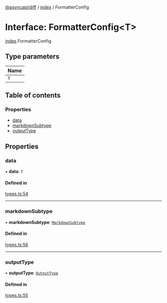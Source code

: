 [@asyncapi/diff](../README.md) / [index](../modules/index.md) / FormatterConfig

# Interface: FormatterConfig<T\>

[index](../modules/index.md).FormatterConfig

## Type parameters

| Name |
| :------ |
| `T` |

## Table of contents

### Properties

- [data](index.FormatterConfig.md#data)
- [markdownSubtype](index.FormatterConfig.md#markdownsubtype)
- [outputType](index.FormatterConfig.md#outputtype)

## Properties

### data

• **data**: `T`

#### Defined in

[types.ts:54](https://github.com/asyncapi/diff/blob/218aa5e/src/types.ts#L54)

___

### markdownSubtype

• **markdownSubtype**: [`MarkdownSubtype`](../modules/index.md#markdownsubtype)

#### Defined in

[types.ts:56](https://github.com/asyncapi/diff/blob/218aa5e/src/types.ts#L56)

___

### outputType

• **outputType**: [`OutputType`](../modules/index.md#outputtype)

#### Defined in

[types.ts:55](https://github.com/asyncapi/diff/blob/218aa5e/src/types.ts#L55)
